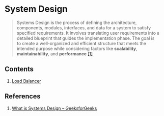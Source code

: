 # System Design
> Systems Design is the process of defining the architecture, components, modules, interfaces, and data for a system to satisfy specified requirements. It involves translating user requirements into a detailed blueprint that guides the implementation phase. The goal is to create a well-organized and efficient structure that meets the intended purpose while considering factors like **scalability**, **maintainability**, and **performance** [[1]](#references)

## Contents
1. [Load Balancer](./load_balancer.md)


## References
1. [What is Systems Design – GeeksforGeeks](https://www.geeksforgeeks.org/what-is-system-design-learn-system-design/)